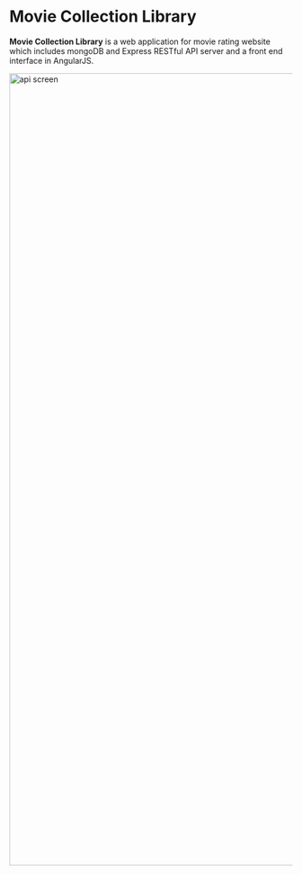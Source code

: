 # Movie Collection Library
**Movie Collection Library** is a web application for movie rating website which includes mongoDB and Express RESTful API server and a front end interface in AngularJS.

<img width="1408" alt="api screen" src="https://user-images.githubusercontent.com/24725550/26900514-6cdbf448-4ba0-11e7-96f7-eaeef7ea586a.png">
